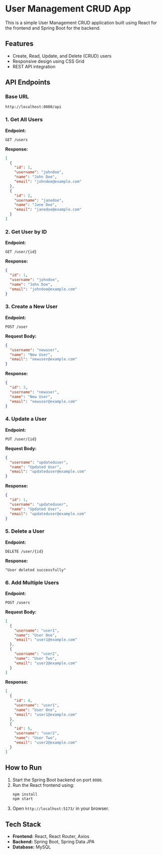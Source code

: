 # User Management CRUD App

This is a simple User Management CRUD application built using React for the frontend and Spring Boot for the backend.

## Features
- Create, Read, Update, and Delete (CRUD) users
- Responsive design using CSS Grid
- REST API integration

## API Endpoints

### Base URL
```
http://localhost:8080/api
```

### 1. Get All Users
**Endpoint:**
```
GET /users
```
**Response:**
```json
[
  {
    "id": 1,
    "username": "johndoe",
    "name": "John Doe",
    "email": "johndoe@example.com"
  },
  {
    "id": 2,
    "username": "janedoe",
    "name": "Jane Doe",
    "email": "janedoe@example.com"
  }
]
```

### 2. Get User by ID

**Endpoint:**
```
GET /user/{id}
```
**Response:**
```json
{
  "id": 1,
  "username": "johndoe",
  "name": "John Doe",
  "email": "johndoe@example.com"
}
```

### 3. Create a New User
**Endpoint:**
```
POST /user
```
**Request Body:**
```json
{
  "username": "newuser",
  "name": "New User",
  "email": "newuser@example.com"
}
```
**Response:**
```json
{
  "id": 3,
  "username": "newuser",
  "name": "New User",
  "email": "newuser@example.com"
}
```

### 4. Update a User
**Endpoint:**
```
PUT /user/{id}
```
**Request Body:**
```json
{
  "username": "updateduser",
  "name": "Updated User",
  "email": "updateduser@example.com"
}
```
**Response:**
```json
{
  "id": 1,
  "username": "updateduser",
  "name": "Updated User",
  "email": "updateduser@example.com"
}
```

### 5. Delete a User
**Endpoint:**
```
DELETE /user/{id}
```
**Response:**
```
"User deleted successfully"
```

### 6. Add Multiple Users
**Endpoint:**
```
POST /users
```
**Request Body:**
```json
[
  {
    "username": "user1",
    "name": "User One",
    "email": "user1@example.com"
  },
  {
    "username": "user2",
    "name": "User Two",
    "email": "user2@example.com"
  }
]
```
**Response:**
```json
[
  {
    "id": 4,
    "username": "user1",
    "name": "User One",
    "email": "user1@example.com"
  },
  {
    "id": 5,
    "username": "user2",
    "name": "User Two",
    "email": "user2@example.com"
  }
]
```

## How to Run
1. Start the Spring Boot backend on port `8080`.
2. Run the React frontend using:
   ```sh
   npm install
   npm start
   ```
3. Open `http://localhost:5173/` in your browser.

## Tech Stack
- **Frontend:** React, React Router, Axios
- **Backend:** Spring Boot, Spring Data JPA
- **Database:** MySQL

